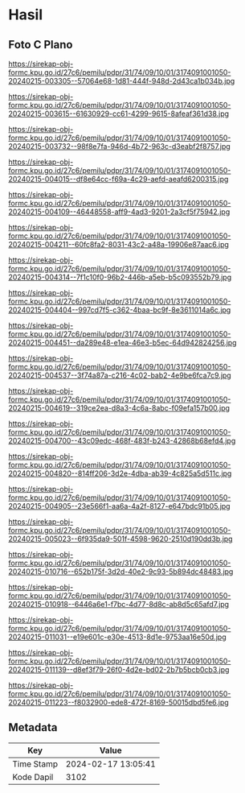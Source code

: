 # Hasil

## Foto C Plano

https://sirekap-obj-formc.kpu.go.id/27c6/pemilu/pdpr/31/74/09/10/01/3174091001050-20240215-003305--57064e68-1d81-444f-948d-2d43ca1b034b.jpg

https://sirekap-obj-formc.kpu.go.id/27c6/pemilu/pdpr/31/74/09/10/01/3174091001050-20240215-003615--61630929-cc61-4299-9615-8afeaf361d38.jpg

https://sirekap-obj-formc.kpu.go.id/27c6/pemilu/pdpr/31/74/09/10/01/3174091001050-20240215-003732--98f8e7fa-946d-4b72-963c-d3eabf2f8757.jpg

https://sirekap-obj-formc.kpu.go.id/27c6/pemilu/pdpr/31/74/09/10/01/3174091001050-20240215-004015--df8e64cc-f69a-4c29-aefd-aeafd6200315.jpg

https://sirekap-obj-formc.kpu.go.id/27c6/pemilu/pdpr/31/74/09/10/01/3174091001050-20240215-004109--46448558-aff9-4ad3-9201-2a3cf5f75942.jpg

https://sirekap-obj-formc.kpu.go.id/27c6/pemilu/pdpr/31/74/09/10/01/3174091001050-20240215-004211--60fc8fa2-8031-43c2-a48a-19906e87aac6.jpg

https://sirekap-obj-formc.kpu.go.id/27c6/pemilu/pdpr/31/74/09/10/01/3174091001050-20240215-004314--7f1c10f0-96b2-446b-a5eb-b5c093552b79.jpg

https://sirekap-obj-formc.kpu.go.id/27c6/pemilu/pdpr/31/74/09/10/01/3174091001050-20240215-004404--997cd7f5-c362-4baa-bc9f-8e3611014a6c.jpg

https://sirekap-obj-formc.kpu.go.id/27c6/pemilu/pdpr/31/74/09/10/01/3174091001050-20240215-004451--da289e48-e1ea-46e3-b5ec-64d942824256.jpg

https://sirekap-obj-formc.kpu.go.id/27c6/pemilu/pdpr/31/74/09/10/01/3174091001050-20240215-004537--3f74a87a-c216-4c02-bab2-4e9be6fca7c9.jpg

https://sirekap-obj-formc.kpu.go.id/27c6/pemilu/pdpr/31/74/09/10/01/3174091001050-20240215-004619--319ce2ea-d8a3-4c6a-8abc-f09efa157b00.jpg

https://sirekap-obj-formc.kpu.go.id/27c6/pemilu/pdpr/31/74/09/10/01/3174091001050-20240215-004700--43c09edc-468f-483f-b243-42868b68efd4.jpg

https://sirekap-obj-formc.kpu.go.id/27c6/pemilu/pdpr/31/74/09/10/01/3174091001050-20240215-004820--814ff206-3d2e-4dba-ab39-4c825a5d511c.jpg

https://sirekap-obj-formc.kpu.go.id/27c6/pemilu/pdpr/31/74/09/10/01/3174091001050-20240215-004905--23e566f1-aa6a-4a2f-8127-e647bdc91b05.jpg

https://sirekap-obj-formc.kpu.go.id/27c6/pemilu/pdpr/31/74/09/10/01/3174091001050-20240215-005023--6f935da9-501f-4598-9620-2510d190dd3b.jpg

https://sirekap-obj-formc.kpu.go.id/27c6/pemilu/pdpr/31/74/09/10/01/3174091001050-20240215-010716--652b175f-3d2d-40e2-9c93-5b894dc48483.jpg

https://sirekap-obj-formc.kpu.go.id/27c6/pemilu/pdpr/31/74/09/10/01/3174091001050-20240215-010918--6446a6e1-f7bc-4d77-8d8c-ab8d5c65afd7.jpg

https://sirekap-obj-formc.kpu.go.id/27c6/pemilu/pdpr/31/74/09/10/01/3174091001050-20240215-011031--e19e601c-e30e-4513-8d1e-9753aa16e50d.jpg

https://sirekap-obj-formc.kpu.go.id/27c6/pemilu/pdpr/31/74/09/10/01/3174091001050-20240215-011139--d8ef3f79-26f0-4d2e-bd02-2b7b5bcb0cb3.jpg

https://sirekap-obj-formc.kpu.go.id/27c6/pemilu/pdpr/31/74/09/10/01/3174091001050-20240215-011223--f8032900-ede8-472f-8169-50015dbd5fe6.jpg


## Metadata

| Key        | Value               |
| ---------- | ------------------- |
| Time Stamp | 2024-02-17 13:05:41 |
| Kode Dapil | 3102                |



